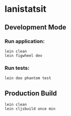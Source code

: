 # lanistatsit

## Development Mode

### Run application:

```
lein clean
lein figwheel dev
```

### Run tests:
```
lein doo phantom test
```

## Production Build

```
lein clean
lein cljsbuild once min
```
